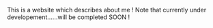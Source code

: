 This is a website which describes about me !
Note that currently under developement......will be completed SOON !
